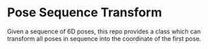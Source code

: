 # Pose Sequence Transform

Given a sequence of 6D poses, this repo provides a class which can transform all poses in sequence into the coordinate of the first pose.